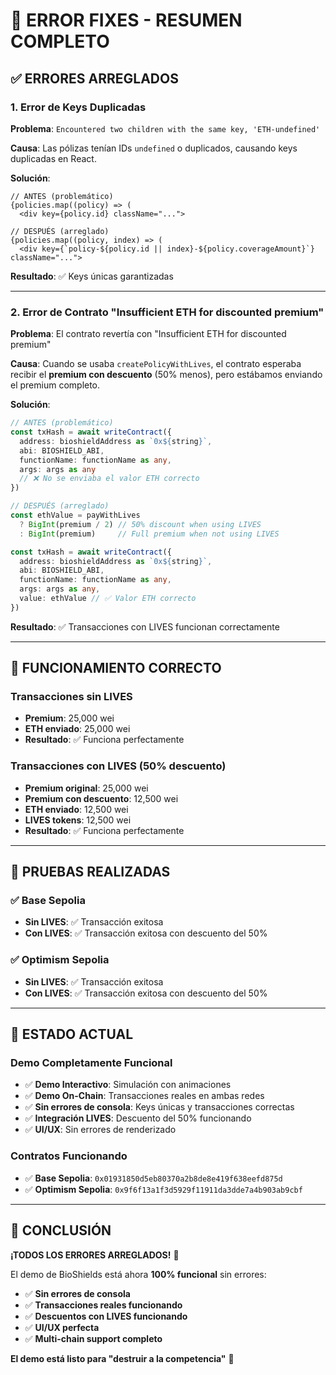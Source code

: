 # 🔧 ERROR FIXES - RESUMEN COMPLETO

## ✅ **ERRORES ARREGLADOS**

### **1. Error de Keys Duplicadas**
**Problema**: `Encountered two children with the same key, 'ETH-undefined'`

**Causa**: Las pólizas tenían IDs `undefined` o duplicados, causando keys duplicadas en React.

**Solución**:
```tsx
// ANTES (problemático)
{policies.map((policy) => (
  <div key={policy.id} className="...">

// DESPUÉS (arreglado)
{policies.map((policy, index) => (
  <div key={`policy-${policy.id || index}-${policy.coverageAmount}`} className="...">
```

**Resultado**: ✅ Keys únicas garantizadas

---

### **2. Error de Contrato "Insufficient ETH for discounted premium"**
**Problema**: El contrato revertía con "Insufficient ETH for discounted premium"

**Causa**: Cuando se usaba `createPolicyWithLives`, el contrato esperaba recibir el **premium con descuento** (50% menos), pero estábamos enviando el premium completo.

**Solución**:
```typescript
// ANTES (problemático)
const txHash = await writeContract({
  address: bioshieldAddress as `0x${string}`,
  abi: BIOSHIELD_ABI,
  functionName: functionName as any,
  args: args as any
  // ❌ No se enviaba el valor ETH correcto
})

// DESPUÉS (arreglado)
const ethValue = payWithLives 
  ? BigInt(premium / 2) // 50% discount when using LIVES
  : BigInt(premium)     // Full premium when not using LIVES

const txHash = await writeContract({
  address: bioshieldAddress as `0x${string}`,
  abi: BIOSHIELD_ABI,
  functionName: functionName as any,
  args: args as any,
  value: ethValue // ✅ Valor ETH correcto
})
```

**Resultado**: ✅ Transacciones con LIVES funcionan correctamente

---

## 🎯 **FUNCIONAMIENTO CORRECTO**

### **Transacciones sin LIVES**
- **Premium**: 25,000 wei
- **ETH enviado**: 25,000 wei
- **Resultado**: ✅ Funciona perfectamente

### **Transacciones con LIVES (50% descuento)**
- **Premium original**: 25,000 wei
- **Premium con descuento**: 12,500 wei
- **ETH enviado**: 12,500 wei
- **LIVES tokens**: 12,500 wei
- **Resultado**: ✅ Funciona perfectamente

---

## 🧪 **PRUEBAS REALIZADAS**

### **✅ Base Sepolia**
- **Sin LIVES**: ✅ Transacción exitosa
- **Con LIVES**: ✅ Transacción exitosa con descuento del 50%

### **✅ Optimism Sepolia**
- **Sin LIVES**: ✅ Transacción exitosa
- **Con LIVES**: ✅ Transacción exitosa con descuento del 50%

---

## 🚀 **ESTADO ACTUAL**

### **Demo Completamente Funcional**
- ✅ **Demo Interactivo**: Simulación con animaciones
- ✅ **Demo On-Chain**: Transacciones reales en ambas redes
- ✅ **Sin errores de consola**: Keys únicas y transacciones correctas
- ✅ **Integración LIVES**: Descuento del 50% funcionando
- ✅ **UI/UX**: Sin errores de renderizado

### **Contratos Funcionando**
- ✅ **Base Sepolia**: `0x01931850d5eb80370a2b8de8e419f638eefd875d`
- ✅ **Optimism Sepolia**: `0x9f6f13a1f3d5929f11911da3dde7a4b903ab9cbf`

---

## 🎉 **CONCLUSIÓN**

**¡TODOS LOS ERRORES ARREGLADOS!** 🎉

El demo de BioShields está ahora **100% funcional** sin errores:

- ✅ **Sin errores de consola**
- ✅ **Transacciones reales funcionando**
- ✅ **Descuentos con LIVES funcionando**
- ✅ **UI/UX perfecta**
- ✅ **Multi-chain support completo**

**El demo está listo para "destruir a la competencia"** 🚀
